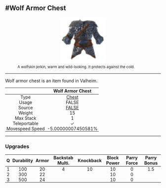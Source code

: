 <meta property="og:title" content="Wolf Armor Chest - MoreValheim" /><meta property="og:type" content="website" /><meta property="og:image" content="/assets/wolf_armor_chest.png" /><meta property="og:description" content="Wolf Armor Chest is an item found in Valheim." /><meta name="theme-color" content="#546D78"><meta name="twitter:card" content="summary_large_image">
#Wolf Armor Chest
-------------
<style>img {width:20px;}.tb {width:150px;display: block;margin-left: auto;margin-right: auto;}</style>

<style>.md-typeset table:not([class]) th:not([align]) {min-width:unset!important;}</style>
<style>td{padding:0em 0.3em!important;text-align:center!important;border-left:.05rem solid var(--md-default-fg-color--lightest)}</style>

<style>th{padding:0.1em 0.3em!important;text-align:center!important;font-weight:bold}</style>

<style>pre{text-align:right!important}</style>
<style>table tr td:first-child {border-left: 0;};</style>

<figure><img src="/assets/wolf_armor_chest.png" class="tb" /><figcaption><small>A wolfskin jerkin, warm and wild-looking. It protects against the cold.</small></figcaption></figure>

-------------

Wolf armor chest is an item found in Valheim.

|        | Wolf Armor Chest              |
| ----------- | ------------------------------------ |
| Type | [Chest](../../types/chest)
| Usage | FALSE<br>
| Source | [FALSE](../../items/false)
| Weight | 15 |
| Max Stack | 1 |
| Teleportable | ✓
| Movespeed Speed | -5.00000007450581%


-------------

### Upgrades
| Q | Durability | Armor | Backstab Multi. | Knockback | Block Power | Parry Force | Parry Bonus
| - | - | - | - | - | - | - | - 
1 | 100 | 20 | 4 | 10 | 10 | 0 | 1.5 | 
 | 2 | 300 | 22 |  |  | 10 | 0 |  | 
 | 3 | 500 | 24 |  |  | 10 | 0 |  | 
